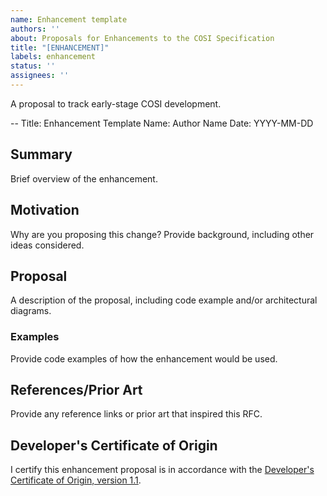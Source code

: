 ```yaml
---
name: Enhancement template
authors: ''
about: Proposals for Enhancements to the COSI Specification
title: "[ENHANCEMENT]"
labels: enhancement
status: ''
assignees: ''
---
```



A proposal to track early-stage COSI development.

--
Title:  Enhancement Template 
Name: Author Name
Date: YYYY-MM-DD

## Summary

Brief overview of the enhancement.

## Motivation

Why are you proposing this change? Provide background, including other ideas considered.

## Proposal

A description of the proposal, including code example and/or architectural diagrams.

### Examples

Provide code examples of how the enhancement would be used.

## References/Prior Art

Provide any reference links or prior art that inspired this RFC.

## Developer's Certificate of Origin

I certify this enhancement proposal is in accordance with the [Developer's Certificate of Origin, version 1.1](https://developercertificate.org).
